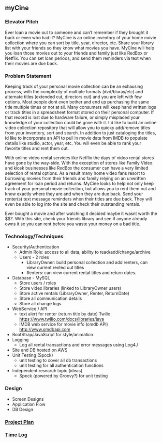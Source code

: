 ## myCine

### Elevator Pitch

Ever loan a movie out to someone and can’t remember if they brought it back or even who had it? MyCine is an online inventory of your home movie collection where you can sort by title, year, director, etc. Share your library list with your friends so they know what movies you have. MyCine will help you loan those movies out to your friends and family just like RedBox or Netflix. You can set loan periods, and send them reminders via text when their movies are due back. 


### Problem Statement

Keeping track of your personal movie collection can be an exhausing process, with the complexity of multiple formats (dvd/bluray/etc) and alternate titles (extended cut, directors cut) and you are left with few options. Most people dont even bother and end up purchasing the same title multiple times or not at all. Many consumers will keep hand written logs or track titles in a spreadsheet format stored on their personal computer. If that record is lost due to hardware failure, or simply misplaced your knowledge of your collection could be gone with it. I'd like to build an online video collection repository that will allow you to quicky add/remove titles from your inventory, sort and search. In addition to just cataloging the titles, id like to incorporate an API to pull in movie data from IMDB to populate details like studio, actor, year, etc. You will even be able to rank your favorite titles and rent them out.

With online video rental services like Netflix the days of video rental stores have gone by the way-side. With the exception of stores like Family Video and kiosk businesses like RedBox the consumer can have a very limited selection of rental options. As a result many home video fans resort to borrowing movies from their friends and family relying on an unwritten agreement for loan period and returns. MyCine looks to help not only keep track of your personal movie collection, but allows you to rent them out and know exactly where they are and when they are due back. Send your renter(s) text message reminders when their titles are due back. They will even be able to log into the site and check their outstanding rentals.

Ever bought a movie and after watching it decided maybe it wasnt worth the $$?. With this site, check your friends library and see if anyone already owns it so you can rent before you waste your money on a bad title.

### Technology/Techniques

* Security/Authentication
	* Admin Role: access to all data, ability to read/add/change/archive
	* Users - 2 roles
		* LibraryOwner: build personal collection and add renters, can view current rented out titles
		* Renters: can view current rental titles and return dates.
* Database - MySQL
	* Store users / roles
	* Store video libraries (linked to LibraryOwner users)
	* Store active rentals (LibraryOwner, Renter, ReturnDate)
	* Store all communication details
	* Store all change logs
* WebService / API
	* text alert for renter (return title by date) Twilio https://www.twilio.com/docs/libraries/java 
	* IMDB web service for movie info (omdb API) http://www.omdbapi.com 
* BootStrap/JavaScript for style/animation
* Logging
	* Log all rental transactions and error messages using Log4J
* Site and DB hosted on AWS
* Unit Testing (Spock)
	* unit testing to cover all db transactions
	* unit testing for all authentication functions
* Independent research topic (ideas)
	* Spock (powered by Groovy?) for unit testing

### Design

* Screen Designs
* Application Flow
* DB Design

### [Project Plan](https://github.com/Iandris/myCine/blob/master/ProjectPlan.md)

### [Time Log](https://github.com/Iandris/myCine/blob/master/TimeLog.md)
